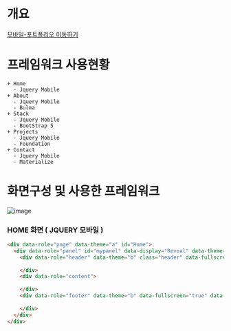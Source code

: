 # 개요
[모바일-포트폴리오 이동하기](https://mportpolio.netlify.app/index.html)

# 프레임워크 사용현황
```
+ Home
  - Jquery Mobile
+ About
  - Jquery Mobile
  - Bulma
+ Stack
  - Jquery Mobile
  - BootStrap 5
+ Projects
  - Jquery Mobile
  - Foundation
+ Contact
  - Jquery Mobile
  - Materialize
```
# 화면구성 및 사용한 프레임워크
![image](https://user-images.githubusercontent.com/94514664/196271960-b6714fb8-c1fc-406b-8c2f-fd5cb75b7ada.png)
### HOME 화면 ( JQUERY 모바일 )
```HTML
<div data-role="page" data-theme="a" id="Home">
  <div data-role="panel" id="mypanel" data-display="Reveal" data-theme="a">
    <div data-role="header" data-theme="b" class="header" data-fullscreen="true" data-position="fixed">
      
    </div>
    <div data-role="content">
    
    </div>
    <div data-role="footer" data-theme="b" data-fullscreen="true" data-position="fixed">
      
    </div>
  </div>
</div>
```
